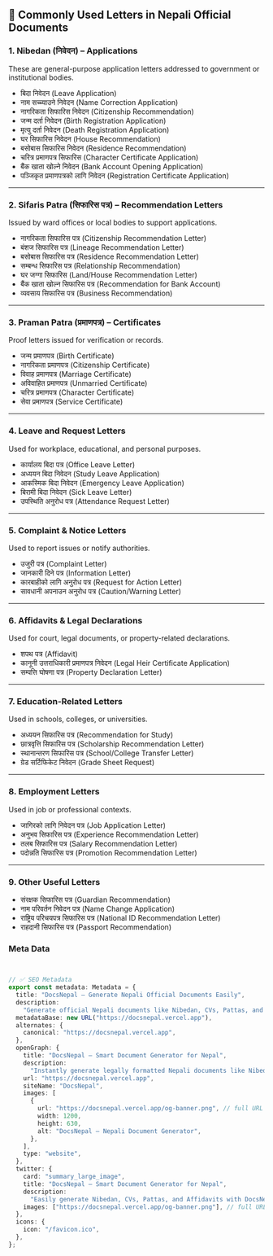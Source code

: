 

## 📝 **Commonly Used Letters in Nepali Official Documents**

### 1. **Nibedan (निवेदन) – Applications**

These are general-purpose application letters addressed to government or institutional bodies.

* बिदा निवेदन (Leave Application)
* नाम सच्च्याउने निवेदन (Name Correction Application)
* नागरिकता सिफारिस निवेदन (Citizenship Recommendation)
* जन्म दर्ता निवेदन (Birth Registration Application)
* मृत्यु दर्ता निवेदन (Death Registration Application)
* घर सिफारिस निवेदन (House Recommendation)
* बसोबास सिफारिस निवेदन (Residence Recommendation)
* चरित्र प्रमाणपत्र सिफारिस (Character Certificate Application)
* बैंक खाता खोल्ने निवेदन (Bank Account Opening Application)
* पञ्जिकृत प्रमाणपत्रको लागि निवेदन (Registration Certificate Application)

---

### 2. **Sifaris Patra (सिफारिस पत्र) – Recommendation Letters**

Issued by ward offices or local bodies to support applications.

* नागरिकता सिफारिस पत्र (Citizenship Recommendation Letter)
* बंशज सिफारिस पत्र (Lineage Recommendation Letter)
* बसोबास सिफारिस पत्र (Residence Recommendation Letter)
* सम्बन्ध सिफारिस पत्र (Relationship Recommendation)
* घर जग्गा सिफारिस (Land/House Recommendation Letter)
* बैंक खाता खोल्न सिफारिस पत्र (Recommendation for Bank Account)
* व्यवसाय सिफारिस पत्र (Business Recommendation)

---

### 3. **Praman Patra (प्रमाणपत्र) – Certificates**

Proof letters issued for verification or records.

* जन्म प्रमाणपत्र (Birth Certificate)
* नागरिकता प्रमाणपत्र (Citizenship Certificate)
* विवाह प्रमाणपत्र (Marriage Certificate)
* अविवाहित प्रमाणपत्र (Unmarried Certificate)
* चरित्र प्रमाणपत्र (Character Certificate)
* सेवा प्रमाणपत्र (Service Certificate)

---

### 4. **Leave and Request Letters**

Used for workplace, educational, and personal purposes.

* कार्यालय बिदा पत्र (Office Leave Letter)
* अध्ययन बिदा निवेदन (Study Leave Application)
* आकस्मिक बिदा निवेदन (Emergency Leave Application)
* बिरामी बिदा निवेदन (Sick Leave Letter)
* उपस्थिति अनुरोध पत्र (Attendance Request Letter)

---

### 5. **Complaint & Notice Letters**

Used to report issues or notify authorities.

* उजुरी पत्र (Complaint Letter)
* जानकारी दिने पत्र (Information Letter)
* कारबाहीको लागि अनुरोध पत्र (Request for Action Letter)
* सावधानी अपनाउन अनुरोध पत्र (Caution/Warning Letter)

---

### 6. **Affidavits & Legal Declarations**

Used for court, legal documents, or property-related declarations.

* शपथ पत्र (Affidavit)
* कानूनी उत्तराधिकारी प्रमाणपत्र निवेदन (Legal Heir Certificate Application)
* सम्पत्ति घोषणा पत्र (Property Declaration Letter)

---

### 7. **Education-Related Letters**

Used in schools, colleges, or universities.

* अध्ययन सिफारिस पत्र (Recommendation for Study)
* छात्रवृत्ति सिफारिस पत्र (Scholarship Recommendation Letter)
* स्थानान्तरण सिफारिस पत्र (School/College Transfer Letter)
* ग्रेड सर्टिफिकेट निवेदन (Grade Sheet Request)

---

### 8. **Employment Letters**

Used in job or professional contexts.

* जागिरको लागि निवेदन पत्र (Job Application Letter)
* अनुभव सिफारिस पत्र (Experience Recommendation Letter)
* तलब सिफारिस पत्र (Salary Recommendation Letter)
* पदोन्नति सिफारिस पत्र (Promotion Recommendation Letter)

---

### 9. **Other Useful Letters**

* संरक्षक सिफारिस पत्र (Guardian Recommendation)
* नाम परिवर्तन निवेदन पत्र (Name Change Application)
* राष्ट्रिय परिचयपत्र सिफारिस पत्र (National ID Recommendation Letter)
* राहदानी सिफारिस पत्र (Passport Recommendation)


### Meta Data

```ts


// ✅ SEO Metadata
export const metadata: Metadata = {
  title: "DocsNepal – Generate Nepali Official Documents Easily",
  description:
    "Generate official Nepali documents like Nibedan, CVs, Pattas, and Affidavits instantly. Fill smart forms and download ready-to-use documents in Nepali or English format. No login required.",
  metadataBase: new URL("https://docsnepal.vercel.app"),
  alternates: {
    canonical: "https://docsnepal.vercel.app",
  },
  openGraph: {
    title: "DocsNepal – Smart Document Generator for Nepal",
    description:
      "Instantly generate legally formatted Nepali documents like Nibedan, CVs, Pattas, and Affidavits. Smart, privacy-first, and no login required.",
    url: "https://docsnepal.vercel.app",
    siteName: "DocsNepal",
    images: [
      {
        url: "https://docsnepal.vercel.app/og-banner.png", // full URL recommended for OG
        width: 1200,
        height: 630,
        alt: "DocsNepal – Nepali Document Generator",
      },
    ],
    type: "website",
  },
  twitter: {
    card: "summary_large_image",
    title: "DocsNepal – Smart Document Generator for Nepal",
    description:
      "Easily generate Nibedan, CVs, Pattas, and Affidavits with DocsNepal. Smart forms, Nepali format, and one-click downloads.",
    images: ["https://docsnepal.vercel.app/og-banner.png"], // full URL preferred
  },
  icons: {
    icon: "/favicon.ico",
  },
};

```